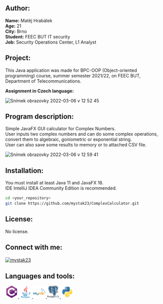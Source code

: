 ## Author:

<b>Name:</b> Matěj Hrabálek<br>
<b>Age:</b> 21<br>
<b>City:</b> Brno<br>
<b>Student:</b> FEEC BUT IT security<br>
<b>Job:</b> Security Operations Center, L1 Analyst<br>

## Project:

This Java application was made for BPC-OOP (Object-oriented programming) course, summer semester 2021/22, on FEEC BUT, Department of Telecommunications.

<b>Assignment in Czech language:</b>

<img width="538" alt="Snímek obrazovky 2022-03-06 v 12 52 45" src="https://user-images.githubusercontent.com/83549436/156921862-2e313d4c-ecec-4821-a1a3-e9bc45b1cc34.png">

## Program description:

Simple JavaFX GUI calculator for Complex Numbers.<br>
User inputs two complex numbers and can do some complex operations, convert them to algebraic, goniometric or exponential string.<br>
User can also save some results to memory or to attached CSV file.

<img width="542" alt="Snímek obrazovky 2022-03-06 v 12 59 41" src="https://user-images.githubusercontent.com/83549436/156922083-732381ee-da08-49a5-8ece-1ba8ba9bd2b0.png">

## Installation:

You must install at least Java 11 and JavaFX 18.<br>
IDE IntelliJ IDEA Community Edition is recommended.

```bash
cd <your_repository>
git clone https://github.com/mystak23/ComplexCalculator.git
```

## License:
No license.

## Connect with me:
<p align="left">
<a href="https://twitter.com/mystak23" target="blank"><img align="center" src="https://raw.githubusercontent.com/rahuldkjain/github-profile-readme-generator/master/src/images/icons/Social/twitter.svg" alt="mystak23" height="30" width="40" /></a>
</p>

## Languages and tools:

<p align="left"> <a href="https://www.w3schools.com/cs/" target="_blank" rel="noreferrer"> <img src="https://raw.githubusercontent.com/devicons/devicon/master/icons/csharp/csharp-original.svg" alt="csharp" width="40" height="40"/> </a> <a href="https://www.java.com" target="_blank" rel="noreferrer"> <img src="https://raw.githubusercontent.com/devicons/devicon/master/icons/java/java-original.svg" alt="java" width="40" height="40"/> </a> <a href="https://www.mysql.com/" target="_blank" rel="noreferrer"> <img src="https://raw.githubusercontent.com/devicons/devicon/master/icons/mysql/mysql-original-wordmark.svg" alt="mysql" width="40" height="40"/> </a> <a href="https://www.postgresql.org" target="_blank" rel="noreferrer"> <img src="https://raw.githubusercontent.com/devicons/devicon/master/icons/postgresql/postgresql-original-wordmark.svg" alt="postgresql" width="40" height="40"/> </a> <a href="https://www.python.org" target="_blank" rel="noreferrer"> <img src="https://raw.githubusercontent.com/devicons/devicon/master/icons/python/python-original.svg" alt="python" width="40" height="40"/> </a> </p>
